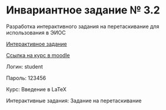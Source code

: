 # Инвариантное задание № 3.2

Разработка интерактивного задания на перетаскивание для использования в ЭИОС

[Интерактивное задание](https://learningapps.org/display?v=pbtzymp3n21)

[Ссылка на курс в moodle](https://alexsergeeva.moodlecloud.com/login/index.php)

Логин: student

Пароль: 123456

Курс: Введение в  LaTeX

Интерактивные задания: Задание на перетаскивание
